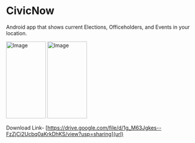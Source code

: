 # CivicNow
Android app that shows current Elections, Officeholders, and Events in your location.

<img width="108" height="210" alt="Image" src="https://github.com/user-attachments/assets/5785109d-af88-4d04-94f2-6b9f0fd6d226" />
<img width="108" height="210" alt="Image" src="https://github.com/user-attachments/assets/6f18ad7d-970b-4b0e-85b1-1a1b4948ad01" />

Download Link- [https://drive.google.com/file/d/1g_M63Jgkes--FzZjCi2Ucbq0aKrkDhKS/view?usp=sharing](url)
